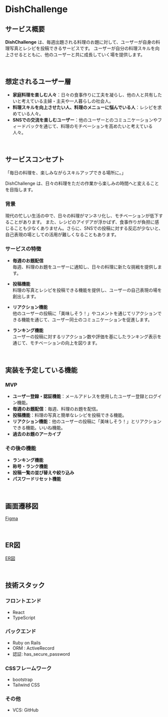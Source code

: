 # DishChallenge

## サービス概要

**DishChallenge** は、毎週出題される料理のお題に対して、ユーザーが自身の料理写真とレシピを投稿できるサービスです。
ユーザーが自分の料理スキルを向上させるとともに、他のユーザーと共に成長していく場を提供します。

<br />


## 想定されるユーザー層

- **家庭料理を楽しむ人々**：日々の食事作りに工夫を凝らし、他の人と共有したいと考えている主婦・主夫や一人暮らしの社会人。
- **料理スキルを向上させたい人、料理のメニューに悩んでいる人**：レシピを求めている人々。
- **SNSでの交流を楽しむユーザー**：他のユーザーとのコミュニケーションやフィードバックを通じて、料理のモチベーションを高めたいと考えている人々。

<br />

## サービスコンセプト

「毎日の料理を、楽しみながらスキルアップできる場所に。」

DishChallenge は、日々の料理をただの作業から楽しみの時間へと変えることを目指します。

### 背景
現代の忙しい生活の中で、日々の料理がマンネリ化し、モチベーションが低下することがあります。
また、レシピのアイデアが浮かばず、食事作りが負担に感じることも少なくありません。さらに、SNSでの投稿に対する反応が少ないと、自己表現の場としての活用が難しくなることもあります。

### サービスの特徴

- **毎週のお題配信**  
  毎週、料理のお題をユーザーに通知し、日々の料理に新たな挑戦を提供します。

- **投稿機能**  
  料理の写真とレシピを投稿できる機能を提供し、ユーザーの自己表現の場を創出します。

- **リアクション機能**  
  他のユーザーの投稿に「美味しそう！」やコメントを通じてリアクションできる機能を通じて、ユーザー同士のコミュニケーションを促進します。

- **ランキング機能**  
  ユーザーの投稿に対するリアクション数や評価を基にしたランキング表示を通じて、モチベーションの向上を図ります。

<br />

## 実装を予定している機能
### MVP

- **ユーザー登録・認証機能**：メールアドレスを使用したユーザー登録とログイン機能。
- **毎週のお題配信**：毎週、料理のお題を配信。
- **投稿機能**：料理の写真と簡単なレシピを投稿できる機能。
- **リアクション機能**：他のユーザーの投稿に「美味しそう！」とリアクションできる機能。いいね機能。
- **過去のお題のアーカイブ**

### その後の機能

- **ランキング機能**
- **称号・ランク機能**
- **投稿一覧の並び替えや絞り込み**
- **パスワードリセット機能**

<br />

## 画面遷移図

[Figma][]

<br />

## ER図

[ER図][]

<br />

## 技術スタック

### フロントエンド　

- React
- TypeScript

### バックエンド
- Ruby on Rails
- ORM : ActiveRecord
- 認証: has_secure_password

### CSSフレームワーク
- bootstrap
- Tailwind CSS

### その他
- VCS: GitHub

[Figma]: https://www.figma.com/design/gTGn2sVYWR52Eu0nwMl2SG/%E7%84%A1%E9%A1%8C?node-id=0-1&t=yJcPNVzqNuhKlZkr-1  "Figma"
[ER図]: https://dbdiagram.io/d/6835207f6980ade2eb872699 "ER図"
